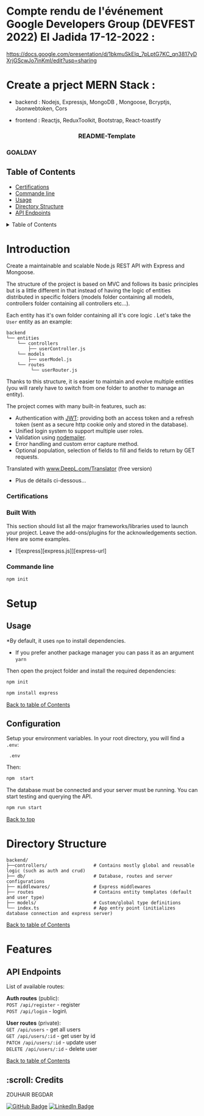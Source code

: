 # Compte rendu de l'événement Google Developers Group (DEVFEST 2022) El Jadida 17-12-2022 :

https://docs.google.com/presentation/d/1bkmuSkElq_7pLptG7KC_qn3817yDXrjGScwJo7inKmI/edit?usp=sharing

# Create a prject  MERN Stack :
- backend : Nodejs, Expressjs, MongoDB , Mongoose, Bcryptjs, Jsonwebtoken, Cors
- frontend : Reactjs, ReduxToolkit, Bootstrap, React-toastify

  <h3 align="center">README-Template</h3>




### GOALDAY




## Table of Contents

- [Certifications](#certifications)
- [Commande line ](#Commande_line )
- [Usage](#Usage)
- [Directory Structure](#Directory_Structure)
- [API Endpoints](#API_Endpoints)

 <!-- TABLE OF CONTENTS -->
<details>
  <summary>Table of Contents</summary>
  <ol>
        <li>
      <a href="#certifications">certifications</a>
        </li>
        <li>
          <a href="#commandeline">commandeline</a>
      </li>
      <li>
        <a href="#built">built</a>
      </li>
   
   </ol>
 </details>

# Introduction

Create a maintainable and scalable Node.js REST API with Express and Mongoose.

The structure of the project is based on MVC and follows its basic principles but is a little different in that instead of having the logic of entities distributed in specific folders (models folder containing all models, controllers folder containing all controllers etc...).

Each entity has it's own folder containing all it's core logic . Let's take the `User` entity as an example:

```
backend
└── entities
    └── controllers
        ├── userController.js
    └── models
        ├── userModel.js 
    └── routes
         └── userRouter.js
```

Thanks to this structure, it is easier to maintain and evolve multiple entities (you will rarely have to switch from one folder to another to manage an entity).

The project comes with many built-in features, such as:

- Authentication with [JWT](https://www.npmjs.com/package/jsonwebtoken): providing both an access token and a refresh token (sent as a secure http cookie only and stored in the database).
- Unified login system to support multiple user roles.
- Validation using [nodemailer](https://nodemailer.com/).
- Error handling and custom error capture method.
- Optional population, selection of fields to fill and fields to return by GET requests.

Translated with www.DeepL.com/Translator (free version)
- Plus de détails ci-dessous...
### Certifications



### Built With
This section should list all the major frameworks/libraries used to launch your project. Leave the add-ons/plugins for the acknowledgements section. Here are some examples.

* [![express][express.js]][express-url]

### Commande line 
```sh
npm init
```

# Setup

## Usage

*By default, it uses `npm` to install dependencies.

- If you prefer another package manager you can pass it as an argument `yarn`

Then open the project folder and install the required dependencies:

```bash
npm init
```
```bash
npm install express
```


[Back to table of Contents](#table-of-contents)

## Configuration

Setup your environment variables. In your root directory, you will find a `.env`:

```
 .env
```

Then:

```bash
npm  start
```

The database must be connected and your server must be running. You can start testing and querying the API.

```bash
npm run start
```

[Back to top](#table-of-contents)

# Directory Structure

```
backend/
├──controllers/                 # Contains mostly global and reusable logic (such as auth and crud)
├── db/                         # Database, routes and server configurations
├── middlewares/                # Express middlewares
├── routes                      # Contains entity templates (default and user type)
├── models/                     # Custom/global type definitions
└── index.ts                    # App entry point (initializes database connection and express server)
```

[Back to table of Contents](#table-of-contents)


# Features

## API Endpoints

List of available routes:

**Auth routes** (public):\
`POST /api/register` - register\
`POST /api/login` - login\

**User routes** (private):\
`GET /api/users` - get all users\
`GET /api/users/:id` - get user by id\
`PATCH /api/users/:id` - update user\
`DELETE /api/users/:id` - delete user


[Back to table of Contents](#table-of-contents)

<h2 id="credits"> :scroll: Credits</h2>

 ZOUHAIR BEGDAR

[![GitHub Badge](https://img.shields.io/badge/GitHub-100000?style=for-the-badge&logo=github&logoColor=white)](https://github.com/BEGDAR8ZOUHAIR)
[![LinkedIn Badge](https://img.shields.io/badge/LinkedIn-0077B5?style=for-the-badge&logo=linkedin&logoColor=white)](https://www.linkedin.com/in/zouhair-begdar//)








 

